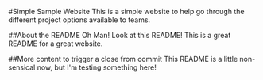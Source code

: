 #Simple Sample Website
This is a simple website to help go through the different project options available to teams.

##About the README
Oh Man! Look at this README! This is a great README for a great website.

##More content to trigger a close from commit
This README is a little non-sensical now, but I'm testing something here!
